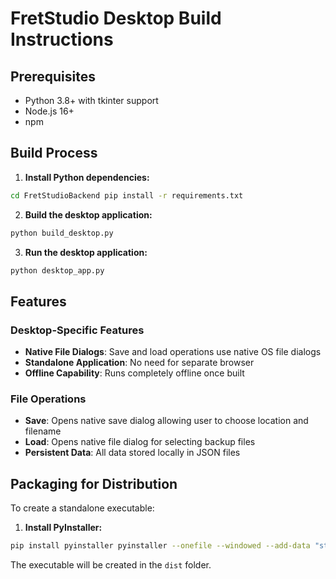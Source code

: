 # FretStudio Desktop Build Instructions

## Prerequisites
- Python 3.8+ with tkinter support
- Node.js 16+
- npm

## Build Process

1. **Install Python dependencies:**

```bash
cd FretStudioBackend pip install -r requirements.txt
```

2. **Build the desktop application:**

```bash
python build_desktop.py
```

3. **Run the desktop application:**

```bash
python desktop_app.py
```


## Features

### Desktop-Specific Features
- **Native File Dialogs**: Save and load operations use native OS file dialogs
- **Standalone Application**: No need for separate browser
- **Offline Capability**: Runs completely offline once built

### File Operations
- **Save**: Opens native save dialog allowing user to choose location and filename
- **Load**: Opens native file dialog for selecting backup files
- **Persistent Data**: All data stored locally in JSON files

## Packaging for Distribution

To create a standalone executable:

1. **Install PyInstaller:**
```bash
pip install pyinstaller pyinstaller --onefile --windowed --add-data "static;static" desktop_app.py
```

The executable will be created in the `dist` folder.